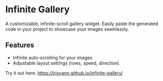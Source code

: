 # Infinite Gallery

A customizable, infinite-scroll gallery widget. Easily paste the generated code in your project to showcase your images seamlessly.

## Features
- Infinite auto-scrolling for your images
- Adjustable layout settings (rows, speed, direction).

Try it out here: https://irisyann.github.io/infinite-gallery/
